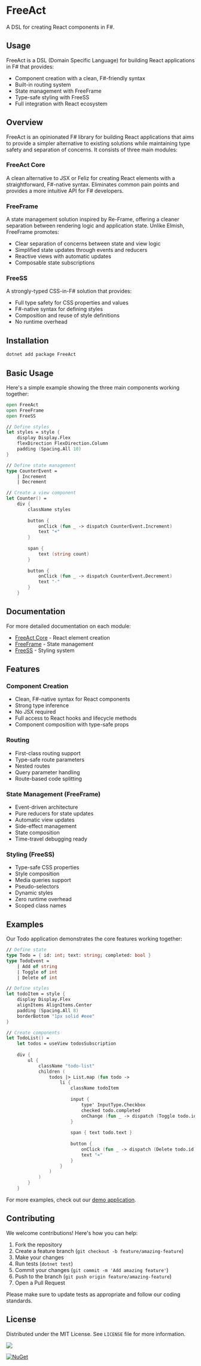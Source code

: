 # FreeAct

A DSL for creating React components in F#.





## Usage

FreeAct is a DSL (Domain Specific Language) for building React applications in F# that provides:

- Component creation with a clean, F#-friendly syntax
- Built-in routing system
- State management with FreeFrame
- Type-safe styling with FreeSS
- Full integration with React ecosystem

## Overview

FreeAct is an opinionated F# library for building React applications that aims to provide a simpler alternative to existing solutions while maintaining type safety and separation of concerns. It consists of three main modules:

### FreeAct Core
A clean alternative to JSX or Feliz for creating React elements with a straightforward, F#-native syntax. Eliminates common pain points and provides a more intuitive API for F# developers.

### FreeFrame
A state management solution inspired by Re-Frame, offering a cleaner separation between rendering logic and application state. Unlike Elmish, FreeFrame promotes:
- Clear separation of concerns between state and view logic
- Simplified state updates through events and reducers
- Reactive views with automatic updates
- Composable state subscriptions

### FreeSS
A strongly-typed CSS-in-F# solution that provides:
- Full type safety for CSS properties and values
- F#-native syntax for defining styles
- Composition and reuse of style definitions
- No runtime overhead

## Installation

```bash
dotnet add package FreeAct
```

## Basic Usage

Here's a simple example showing the three main components working together:

```fsharp
open FreeAct
open FreeFrame
open FreeSS

// Define styles
let styles = style {
    display Display.Flex
    flexDirection FlexDirection.Column
    padding (Spacing.All 10)
}

// Define state management
type CounterEvent = 
    | Increment 
    | Decrement

// Create a view component
let Counter() =
    div {
        className styles
        
        button {
            onClick (fun _ -> dispatch CounterEvent.Increment)
            text "+"
        }
        
        span {
            text (string count)
        }
        
        button {
            onClick (fun _ -> dispatch CounterEvent.Decrement)
            text "-"
        }
    }
```

## Documentation

For more detailed documentation on each module:

- [FreeAct Core](./docs/freeact.md) - React element creation
- [FreeFrame](./docs/freeframe.md) - State management
- [FreeSS](./docs/freess.md) - Styling system

## Features

### Component Creation
- Clean, F#-native syntax for React components
- Strong type inference
- No JSX required
- Full access to React hooks and lifecycle methods
- Component composition with type-safe props

### Routing
- First-class routing support
- Type-safe route parameters
- Nested routes
- Query parameter handling
- Route-based code splitting

### State Management (FreeFrame)
- Event-driven architecture
- Pure reducers for state updates
- Automatic view updates
- Side-effect management
- State composition
- Time-travel debugging ready

### Styling (FreeSS)
- Type-safe CSS properties
- Style composition
- Media queries support
- Pseudo-selectors
- Dynamic styles
- Zero runtime overhead
- Scoped class names

## Examples

Our Todo application demonstrates the core features working together:

```fsharp
// Define state
type Todo = { id: int; text: string; completed: bool }
type TodoEvent = 
    | Add of string
    | Toggle of int
    | Delete of int

// Define styles
let todoItem = style {
    display Display.Flex
    alignItems AlignItems.Center
    padding (Spacing.All 8)
    borderBottom "1px solid #eee"
}

// Create components
let TodoList() =
    let todos = useView todosSubscription
    
    div {
        ul {
            className "todo-list"
            children (
                todos |> List.map (fun todo ->
                    li {
                        className todoItem
                        
                        input {
                            type' InputType.Checkbox
                            checked todo.completed
                            onChange (fun _ -> dispatch (Toggle todo.id))
                        }
                        
                        span { text todo.text }
                        
                        button {
                            onClick (fun _ -> dispatch (Delete todo.id))
                            text "×"
                        }
                    }
                )
            )
        }
    }
```

For more examples, check out our [demo application](demo/).

## Contributing

We welcome contributions! Here's how you can help:

1. Fork the repository
2. Create a feature branch (`git checkout -b feature/amazing-feature`)
3. Make your changes
4. Run tests (`dotnet test`)
5. Commit your changes (`git commit -m 'Add amazing feature'`)
6. Push to the branch (`git push origin feature/amazing-feature`)
7. Open a Pull Request

Please make sure to update tests as appropriate and follow our coding standards.

## License

Distributed under the MIT License. See `LICENSE` file for more information.

<!-- Could you please keep the link below so people can find the original template 🙏 -->

[![](https://img.shields.io/badge/Project_made_using_Glutinum.Template-7679db?style=for-the-badge)](https://github.com/glutinum-org/Glutinum.Template)

[![NuGet](https://img.shields.io/nuget/v/FreeAct.svg)](https://www.nuget.org/packages/FreeAct)

<!-- To learn how to use the template please refer to MANUAL.md -->